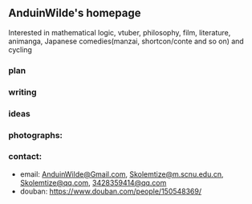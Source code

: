 ## AnduinWilde's homepage
Interested in mathematical logic, vtuber, philosophy, film, literature, animanga, Japanese comedies(manzai, shortcon/conte and so on) and cycling

### plan

### writing

### ideas

### photographs:

### contact:
- email: AnduinWilde@Gmail.com, Skolemtize@m.scnu.edu.cn, Skolemtize@qq.com, 3428359414@qq.com</li>
- douban: https://www.douban.com/people/150548369/

